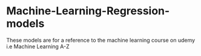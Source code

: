 # Machine-Learning-Regression-models
These models are for a reference to the machine learning course on udemy i.e Machine Learning A-Z
